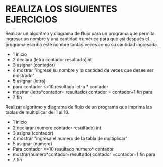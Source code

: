 # REALIZA LOS SIGUIENTES EJERCICIOS

Realizar un algoritmo y diagrama de flujo para un programa que permita ingresar un nombre y una cantidad numérica para que así después el programa escriba este nombre tantas veces como su cantidad ingresada.
* 1 inicio 
* 2 declara (letra contador resultado)int
* 3 asignar (contador) 
* 4 mostrar "ingrese su nombre y la cantidad de veces que desee ser mostrado"
* 5 asignar (letra)
* para contador <=10 resultado letra * contador
* mostrar (letra*contador= resultado) contador = contador+1 fin para
* 7 fin

Realizar algoritmo y diagrama de flujo de un programa que imprima las tablas de multiplicar del 1 al 10.
* 1 inicio
* 2 declarar (numero contador resultado) int
* 3 asigna (contador)
* 4 mostrar "ingresa el numero de la tabla de multiplicar"
* 5 asignar (numero)
* Para contador <=10 resultado numero* contador 
* mostrar(numero*contador=resultado) contador =contador+1 fin para
* 7 fin 



